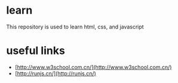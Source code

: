# learn
This repository is used to learn html, css, and javascript

# useful links
- [http://www.w3school.com.cn/](http://www.w3school.com.cn/)
- [http://runjs.cn/](http://runjs.cn/)

